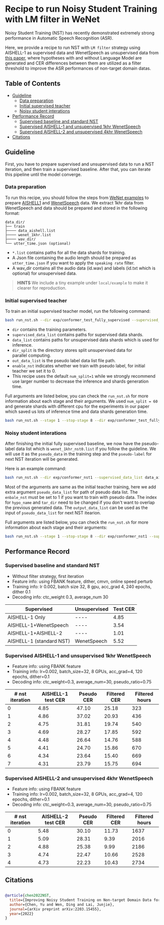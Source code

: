 # Recipe to run Noisy Student Training with LM filter in WeNet

Noisy Student Training (NST) has recently demonstrated extremely strong performance in Automatic Speech Recognition (ASR). 

Here, we provide a recipe to run NST with `LM filter` strategy using AISHELL-1 as supervised data and WenetSpeech as unsupervised data from [this paper](https://arxiv.org/abs/2211.04717), where hypotheses with and without Language Model are generated and CER differences between them are utilized as a filter threshold to improve the ASR performances of non-target domain datas. 

## Table of Contents

- [Guideline](#guideline)
  - [Data preparation](#data-preparation)
  - [Initial supervised teacher](#initial-supervised-teacher)
  - [Noisy student interations](#noisy-student-interations)
- [Performance Record](#performance-record)
  - [Supervised baseline and standard NST](##supervised-baseline-and-standard-nst)
  - [Supervised AISHELL-1 and unsupervised 1khr WenetSpeech](#supervised-aishell-1-and-unsupervised-1khr-wenetspeech)
  - [Supervised AISHELL-2 and unsupervised 4khr WenetSpeech](#supervised-aishell-2-and-unsupervised-4khr-wenetspeech)
- [Citations](#citations)

## Guideline

First, you have to prepare supervised and unsupervised data to run a NST iteration, and then train a supervised baseline. After that, you can iterate this pipeline until the model converge.  

### Data preparation

To run this recipe, you should follow the steps from [WeNet examples](https://github.com/wenet-e2e/wenet/tree/main/examples) to prepare [AISHELL1](https://github.com/wenet-e2e/wenet/tree/main/examples/aishell/s0) and [WenetSpeech](https://github.com/wenet-e2e/wenet/tree/main/examples/wenetspeech/s0) data. 
We extract 1khr data from WenetSpeech and data should be prepared and stored in the following format:

```
data_dir/
├── train
├──── data_aishell.list
├──── wenet_1khr.list
├──── wav_dir/
└── utter_time.json (optional)
```
- `*.list` contains paths for all the data shards for training. 
- A Json file containing the audio length should be prepared as `utter_time.json` if you want to apply the `speaking rate` filter.
- A wav_dir contains all the audio data (id.wav) and labels (id.txt which is optional) for unsupervised data.
> **HINTS** We include a tiny example under `local/example` to make it clearer for reproduction.

### Initial supervised teacher

To train an initial supervised teacher model, run the following command:

```bash
bash run_nst.sh --dir exp/conformer_test_fully_supervised --supervised_data_list data_aishell.list --data_list wenet_1khr.list --dir_split wenet_split_60_test/ --out_data_list data/train/wenet_1khr_nst0.list --enable_nst 0
```
- `dir` contains the training parameters.
- `supervised_data_list` contains paths for supervised data shards.
- `data_list` contains paths for unsupervised data shards which is used for inference.
- `dir_split` is the directory stores split unsupervised data for parallel computing.
- `out_data_list` is the pseudo label data list file path.
- `enable_nst` indicates whether we train with pseudo label, for initial teacher we set it to 0.
- This recipe uses the default `num_split=1` while we strongly recommend use larger number to decrease the inference and shards generation time.

Full arguments are listed below, you can check the `run_nst.sh` for more information about each stage and their arguments. We used `num_split = 60` and generate shards with different cpu for the experiments in our paper which saved us lots of inference time and data shards generation time. 

```bash
bash run_nst.sh --stage 1 --stop-stage 8 --dir exp/conformer_test_fully_supervised --supervised_data_list data_aishell.list --enable_nst 0 --num_split 1 --data_list wenet_1khr.list --dir_split wenet_split_60_test/ --job_num 0 --hypo_name hypothesis_nst0.txt --label 1 --wav_dir data/train/wenet_1k_untar/ --cer_hypo_dir wenet_cer_hypo --cer_label_dir wenet_cer_label --label_file label.txt --cer_hypo_threshold 10 --speak_rate_threshold 0 --utter_time_file utter_time.json --untar_dir data/train/wenet_1khr_untar/ --tar_dir data/train/wenet_1khr_tar/ --out_data_list data/train/wenet_1khr.list 
```

### Noisy student interations

After finishing the initial fully supervised baseline, we now have the pseudo-label data list which is `wenet_1khr_nst0.list` if you follow the guideline. We will use it as the `pseudo_data` in the training step and the `pseudo-label` for next NST iteration will be generated.

Here is an example command:

```bash
bash run_nst.sh --dir exp/conformer_nst1 --supervised_data_list data_aishell.list --pseudo_data_list wenet_1khr_nst0.list  --enable_nst 1 --job_num 0 --hypo_name hypothesis_nst1.txt --untar_dir data/train/wenet_1khr_untar_nst1/ --tar_dir data/train/wenet_1khr_tar_nst1/ --out_data_list data/train/wenet_1khr_nst1.list 
```
Most of the arguments are same as the initial teacher training, here we add extra argument `pseudo_data_list` for path of pseudo data list. The `enbale_nst` must be set to 1 if you want to train with pseudo data. The index for `hypo_name` and `tar_dir` need to be changed if you don't want to overlap the previous generated data.
The `output_data_list` can be used as the input of `pseudo_data_list` for next NST itearion.

Full arguments are listed below, you can check the `run_nst.sh` for more information about each stage and their arguments:
```bash
bash run_nst.sh --stage 1 --stop-stage 8 --dir exp/conformer_nst1 --supervised_data_list data_aishell.list --pseudo_data_list wenet_1khr_nst0  --enable_nst 1 --num_split 1 --dir_split wenet_split_60_test/ --job_num 0 --hypo_name hypothesis_nst1.txt --label 0 --wav_dir data/train/wenet_1k_untar/ --cer_hypo_dir wenet_cer_hypo --cer_label_dir wenet_cer_label --label_file label.txt --cer_hypo_threshold 10 --speak_rate_threshold 0 --utter_time_file utter_time.json --untar_dir data/train/wenet_1khr_untar_nst1/ --tar_dir data/train/wenet_1khr_tar_nst1/ --out_data_list data/train/wenet_1khr_nst1.list 
```

## Performance Record

### Supervised baseline and standard NST
* Without filter strategy, first iteration
* Feature info: using FBANK feature, dither, cmvn, online speed perturb
* Training info: lr 0.002, batch size 32, 8 gpu, acc_grad 4, 240 epochs, dither 0.1
* Decoding info: ctc_weight 0.3, average_num 30


| Supervised               | Unsupervised | Test CER |
|--------------------------|--------------|----------|
| AISHELL-1 Only           | ----         | 4.85     |
| AISHELL-1+WenetSpeech    | ----         | 3.54     |
| AISHELL-1+AISHELL-2      | ----         | 1.01     |
| AISHELL-1 (standard NST) | WenetSpeech  | 5.52     |



### Supervised AISHELL-1 and unsupervised 1khr WenetSpeech

* Feature info: using FBANK feature
* Training info: lr=0.002, batch_size=32, 8 GPUs, acc_grad=4, 120 epochs, dither=0.1
* Decoding info: ctc_weight=0.3, average_num=30, pseudo_ratio=0.75

| # nst iteration | AISHELL-1 test CER | Pseudo CER| Filtered CER | Filtered hours |
|----------------|--------------------|-----------|--------------|----------------|
| 0 | 4.85             | 47.10     |   25.18           |     323           |
| 1 | 4.86             | 37.02     |   20.93           |     436           |
| 2 | 4.75             | 31.81     |   19.74           |     540           |
| 3 | 4.69             | 28.27     |   17.85           |     592           |
| 4 | 4.48             | 26.64     |   14.76           |     588           |
| 5 | 4.41             | 24.70     |   15.86           |     670           |
| 6 | 4.34             | 23.64     |   15.40           |     669           |
| 7 | 4.31             | 23.79     |   15.75           |     694           |

### Supervised AISHELL-2 and unsupervised 4khr WenetSpeech

* Feature info: using FBANK feature
* Training info: lr=0.002, batch_size=32, 8 GPUs, acc_grad=4, 120 epochs, dither=0.1
* Decoding info: ctc_weight=0.3, average_num=30, pseudo_ratio=0.75

| # nst iteration | AISHELL-2 test CER | Pseudo CER | Filtered CER | Filtered hours |
|----------------|--------------------|------------|--------------|----------------|
| 0 | 5.48               | 30.10      | 11.73        | 1637           |
| 1 | 5.09               | 28.31      | 9.39         | 2016           |
| 2 | 4.88               | 25.38      | 9.99         | 2186           |
| 3 | 4.74               | 22.47      | 10.66        | 2528           |
| 4 | 4.73               | 22.23      | 10.43        | 2734           |



## Citations

``` bibtex

@article{chen2022NST,
  title={Improving Noisy Student Training on Non-target Domain Data for Automatic Speech Recognition},
  author={Chen, Yu and Wen, Ding and Lai, Junjie},
  journal={arXiv preprint arXiv:2203.15455},
  year={2022}
}
